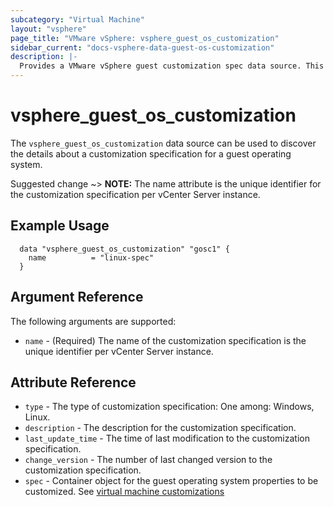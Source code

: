 ```yaml
---
subcategory: "Virtual Machine"
layout: "vsphere"
page_title: "VMware vSphere: vsphere_guest_os_customization"
sidebar_current: "docs-vsphere-data-guest-os-customization"
description: |-
  Provides a VMware vSphere guest customization spec data source. This can be used to apply the customization spec when virtual machine is cloned
---
```


# vsphere\_guest\_os\_customization

The `vsphere_guest_os_customization` data source can be used to discover the details about a customization specification for a guest operating system.

Suggested change
~> **NOTE:** The name attribute is the unique identifier for the customization specification per vCenter Server instance.


## Example Usage

```hcl
  data "vsphere_guest_os_customization" "gosc1" {
    name          = "linux-spec"
  }
```

## Argument Reference

The following arguments are supported:

* `name` - (Required) The name of the customization specification is the unique identifier per vCenter Server instance.
## Attribute Reference

* `type` - The type of customization specification: One among: Windows, Linux.
* `description` - The description for the customization specification.
* `last_update_time` - The time of last modification to the customization specification.
* `change_version` - The number of last changed version to the customization specification.
* `spec` - Container object for the guest operating system properties to be customized. See [virtual machine customizations](#virtual-machine-customizations)